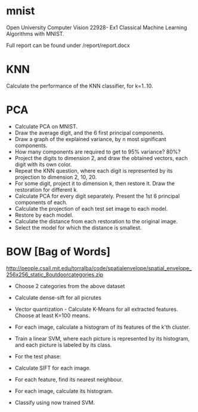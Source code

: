 # mnist
Open University Computer Vision 22928- Ex1 Classical Machine Learning Algorithms with MNIST.

Full report can be found under /report/report.docx


# KNN
Calculate the performance of the KNN classifier, for k=1..10.

# PCA
* Calculate PCA on MNIST.
* Draw the average digit, and the 6 first principal components.
* Draw a graph of the explained variance, by n most significant components.
* How many components are required to get to 95% variance? 80%?
* Project the digits to dimension 2, and draw the obtained vectors, each digit with its own color.
* Repeat the KNN question, where each digit is represented by its projection to dimension 2, 10, 20.
* For some digit, project it to dimension k, then restore it. Draw the restoration for different k.
* Calculate PCA for every digit separately. Present the 1st 6 principal components of each.
* Calculate the projection of each test set image to each model.
* Restore by each model.
* Calculate the distance from each restoration to the original image.
* Select the model for which the distance is smallest.

# BOW [Bag of Words]
http://people.csail.mit.edu/torralba/code/spatialenvelope/spatial_envelope_256x256_static_8outdoorcategories.zip
* Choose 2 categories from the above dataset
* Calculate dense-sift for all picrutes
* Vector quantization - Calculate K-Means for all extracted features. Choose at least K=100 means.
* For each image, calculate a histogram of its features of the k'th cluster.
* Train a linear SVM, where each picture is represented by its histogram, and each picture is labeled by its class.

* For the test phase:
* Calculate SIFT for each image.
* For each feature, find its nearest neighbour.
* For each image, calculate its histogram.
* Classify using now trained SVM.
